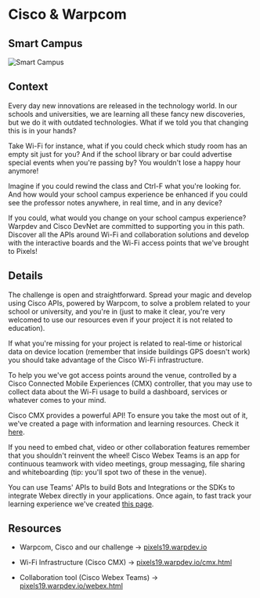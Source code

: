 
# Cisco & Warpcom

## Smart Campus

![Smart Campus](https://raw.githubusercontent.com/PixelsCamp/hackathon/master/v3.0/assets/cisco-warpcom_smart-campus.jpg "Smart Campus")

## Context

Every day new innovations are released in the technology world. 
In our schools and universities, we are learning all these fancy new discoveries, but we do it with outdated technologies. 
What if we told you that changing this is in your hands?

Take Wi-Fi for instance, what if you could check which study room has an empty sit just for you? And if the school library or bar could advertise special events when you're passing by? You wouldn't lose a happy hour anymore!

Imagine if you could rewind the class and Ctrl-F what you're looking for. And how would your school campus experience be enhanced if you could see the professor notes anywhere, in real time, and in any device?

If you could, what would you change on your school campus experience?
Warpdev and Cisco DevNet are committed to supporting you in this path. Discover all the APIs around Wi-Fi and collaboration solutions and develop with the interactive boards and the Wi-Fi access points that we've brought to Pixels!

## Details

The challenge is open and straightforward. Spread your magic and develop using Cisco APIs, powered by Warpcom, to solve a problem related to your school or university, and you're in (just to make it clear, you're very welcomed to use our resources even if your project it is not related to education).

If what you're missing for your project is related to real-time or historical data on device location (remember that inside buildings GPS doesn't work) you should take advantage of the Cisco Wi-Fi infrastructure.

To help you we've got access points around the venue, controlled by a Cisco Connected Mobile Experiences (CMX) controller, that you may use to collect data about the Wi-Fi usage to build a dashboard, services or whatever comes to your mind. 

Cisco CMX provides a powerful API! To ensure you take the most out of it, we've created a page with information and learning resources. Check it [here](https://pixels19.warpdev.io/cmx.html).

If you need to embed chat, video or other collaboration features remember that you shouldn't reinvent the wheel!  Cisco Webex Teams is an app for continuous teamwork with video meetings, group messaging, file sharing and whiteboarding (tip: you'll spot two of these in the venue). 

You can use Teams' APIs to build Bots and Integrations or the SDKs to integrate Webex directly in your applications. Once again, to fast track your learning experience we've created [this page](https://pixels19.warpdev.io/webex.html).

## Resources

- Warpcom, Cisco and our challenge ->  [pixels19.warpdev.io](https://pixels19.warpdev.io/)

- Wi-Fi Infrastructure (Cisco CMX) -> [pixels19.warpdev.io/cmx.html](https://pixels19.warpdev.io/cmx.html)

- Collaboration tool (Cisco Webex Teams) -> [pixels19.warpdev.io/webex.html](https://pixels19.warpdev.io/webex.html)

